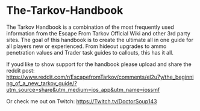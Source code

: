 # The-Tarkov-Handbook
The Tarkov Handbook is a combination of the most frequently used information from the Escape From Tarkov Official Wiki and other
3rd party sites. The goal of this handbook is to create the ultimate all in one guide for all players new or experienced.
From hideout upgrades to ammo penetration values and Trader task guides to callouts, this has it all.

If youd like to show support for the handbook please upload and share the reddit post:
https://www.reddit.com/r/EscapefromTarkov/comments/el2u7y/the_beginning_of_a_new_tarkov_guide/?utm_source=share&utm_medium=ios_app&utm_name=iossmf

Or check me out on Twitch:
https://Twitch.tv/DoctorSoup143
